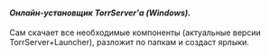 #### *Онлайн-установщик TorrServer'а (Windows).*  
  
Сам скачает все необходимые компоненты (актуальные версии  TorrServer+Launcher), разложит по папкам и создаст ярлыки.
